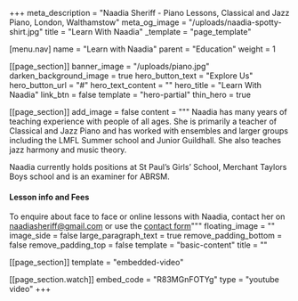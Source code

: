 +++
meta_description = "Naadia Sheriff - Piano Lessons, Classical and Jazz Piano, London, Walthamstow"
meta_og_image = "/uploads/naadia-spotty-shirt.jpg"
title = "Learn With Naadia"
_template = "page_template"

[menu.nav]
name = "Learn with Naadia"
parent = "Education"
weight = 1

[[page_section]]
banner_image = "/uploads/piano.jpg"
darken_background_image = true
hero_button_text = "Explore Us"
hero_button_url = "#"
hero_text_content = ""
hero_title = "Learn With Naadia"
link_btn = false
template = "hero-partial"
thin_hero = true

[[page_section]]
add_image = false
content = """
Naadia has many years of teaching experience with people of all ages. She is primarily a teacher of  Classical and Jazz Piano and has worked with ensembles and larger groups including the LMFL Summer school and Junior Guildhall. She also teaches jazz harmony and music theory.

Naadia currently holds positions at St Paul’s Girls’ School, Merchant Taylors Boys school and is an examiner for ABRSM.

#### Lesson info and Fees

To enquire about face to face or online lessons with Naadia, contact her on [naadiasheriff@gmail.com](mailto:naadiasheriff@gmail.com) or use the [contact form](/#contact-us)"""
floating_image = ""
image_side = false
large_paragraph_text = true
remove_padding_bottom = false
remove_padding_top = false
template = "basic-content"
title = ""

[[page_section]]
template = "embedded-video"

  [[page_section.watch]]
  embed_code = "R83MGnFOTYg"
  type = "youtube video"
+++

